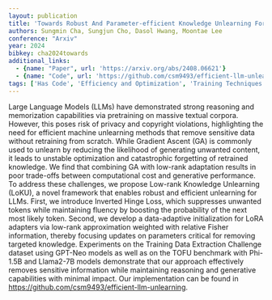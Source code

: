 ```yaml
---
layout: publication
title: 'Towards Robust And Parameter-efficient Knowledge Unlearning For Llms'
authors: Sungmin Cha, Sungjun Cho, Dasol Hwang, Moontae Lee
conference: "Arxiv"
year: 2024
bibkey: cha2024towards
additional_links:
  - {name: "Paper", url: 'https://arxiv.org/abs/2408.06621'}
  - {name: "Code", url: 'https://github.com/csm9493/efficient-llm-unlearning'}
tags: ['Has Code', 'Efficiency and Optimization', 'Training Techniques', 'Model Architecture', 'Tools', 'Fine-Tuning', 'GPT', 'Pretraining Methods']
---
```

Large Language Models (LLMs) have demonstrated strong reasoning and
memorization capabilities via pretraining on massive textual corpora. However,
this poses risk of privacy and copyright violations, highlighting the need for
efficient machine unlearning methods that remove sensitive data without
retraining from scratch. While Gradient Ascent (GA) is commonly used to unlearn
by reducing the likelihood of generating unwanted content, it leads to unstable
optimization and catastrophic forgetting of retrained knowledge. We find that
combining GA with low-rank adaptation results in poor trade-offs between
computational cost and generative performance. To address these challenges, we
propose Low-rank Knowledge Unlearning (LoKU), a novel framework that enables
robust and efficient unlearning for LLMs. First, we introduce Inverted Hinge
Loss, which suppresses unwanted tokens while maintaining fluency by boosting
the probability of the next most likely token. Second, we develop a
data-adaptive initialization for LoRA adapters via low-rank approximation
weighted with relative Fisher information, thereby focusing updates on
parameters critical for removing targeted knowledge. Experiments on the
Training Data Extraction Challenge dataset using GPT-Neo models as well as on
the TOFU benchmark with Phi-1.5B and Llama2-7B models demonstrate that our
approach effectively removes sensitive information while maintaining reasoning
and generative capabilities with minimal impact. Our implementation can be
found in https://github.com/csm9493/efficient-llm-unlearning.
